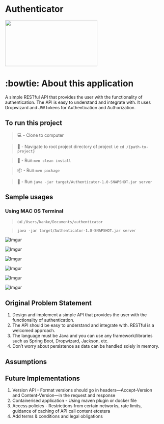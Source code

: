 # Authenticator

<img src="https://imgur.com/85K61bJ.png" width="300" height="150" />

#  :bowtie: About this application #
A simple RESTful API that provides the user with the functionality of authentication. The API is easy to understand and integrate with. It uses Dropwizard and JWTokens for 
Authentication and Authorization.
 
##  To run this project ##

> :computer: -  Clone to computer

>  🧭 -  Navigate to root project directory of project i.e `cd /{path-to-project}`

> 🧹 -  Run `mvn clean install`

> :package: - Run  `mvn package`

> :runner: -  Run `java -jar target/Authenticator-1.0-SNAPSHOT.jar server`

##  Sample usages ##

###  Using MAC OS Terminal ###

> cd `/Users/kanke/Documents/authenticator`

> `java -jar target/Authenticator-1.0-SNAPSHOT.jar server`

![Imgur](https://imgur.com/lwzeRu8.png)


![Imgur](https://imgur.com/sJql3PR.png)


![Imgur](https://imgur.com/FF8AC6N.png)


![Imgur](https://imgur.com/keq3oQf.png)


![Imgur](https://imgur.com/reioWMS.png)


![Imgur](https://imgur.com/GNiQrZ9.png)


##  Original Problem Statement ##

1. Design and implement a simple API that provides the user with the functionality of authentication.
2. The API should be easy to understand and integrate with. RESTful is a welcomed approach.
3. The language must be Java and you can use any framework/libraries such as Spring Boot, Dropwizard, Jackson, etc.
4. Don’t worry about persistence as data can be handled solely in memory.

##  Assumptions ##


##  Future Implementations ##
1. Version API - Format versions should go in headers—Accept-Version and Content-Version—in the request and response
2. Containerised application - Using maven plugin or docker file
3. Access policies - Restrictions from certain networks, rate limits, guidance of caching of API call content
   etcetera
4. Add terms & conditions and legal obligations
